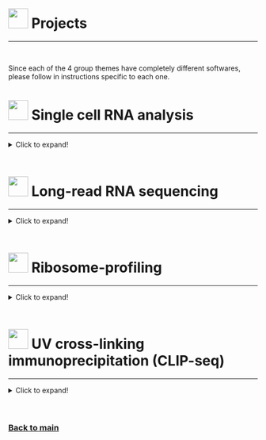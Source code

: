 # <img border="0" src="https://www.svgrepo.com/show/1025/task.svg" width="40" height="40"> Projects

***

<br/>

Since each of the 4 group themes have completely different softwares, please follow in instructions specific to each one.

# <img border="0" src="/SchoolRNA2020/logos/single_cell.png" width="40" height="40"> Single cell RNA analysis
***

<details>
<summary>Click to expand!</summary>

Please follow the [pre-course instructions](precourse.md) in order to install all necessary software and packages.

The proposed educational plan for single cell RNA-seq data analysis project will be done using the Project-based learning (a.k.a. PBL) approach. This way, rather than having lectures on a topic and defined set of instructions and pre-given steps to follow (which focus on passive individual learning), you are required to learn the topic in a more **active** and **dynamic** way in order to solve the data analysis tasks as a group. Therefore, each group is provided with:

1. The <img border="0" src="https://static.thenounproject.com/png/67360-200.png" width="10" height="10">[report file](single_cell/code/project_report.html) containing a list of instructions and questions giving the overall direction and order of the steps needed to be done
2. A <img border="0" src="https://d1nhio0ox7pgb.cloudfront.net/_img/o_collection_png/green_dark_grey/512x512/plain/dictionary.png" width="10" height="10">[glossary of terms](single_cell/glossary/glossary_of_terms_single_cell.html) which contains detailed information about many of the steps and provides further references on the topics

In this manner, each group is required to gather information from the **glossary** to perform single cell data analysis by filling the report file (using this <img border="0" src="https://static.thenounproject.com/png/67360-200.png" width="10" height="10">[project_report.Rmd](single_cell/code/project_report.Rmd) file), by:

1. Reading the instructions for a certain task
2. Searching the **glossary** for guidance
3. Discussing with your colleges which step needs to be done or included
4. Replacing the instructions with a text explaining the rationale for this step and
5. Adding and running code from that step

You are encouraged to use any other additional website / article in your report. That also includes addition of other previous experiences and/or additional code steps from other sources, as long as the rationale for the inclusion is also discussed in the report text. You can also add any other plots and visualisations in your report to illustrate your results.

In the end, each group is expected to have 1 report file with all analysis steps and the rationale for the following projects:

<br/>

<details>
<summary>**PROJECT 1: Blocking myeloid development during colitis**</summary>

**Background:** Ulcerative colitis (UC) is an inflammatory bowel disease (IBD) driven mainly by colonic innate inflammatory cells such as macrophages, monocytes and neutrophils ( (Czarnewski et al 2019)[https://www.nature.com/articles/s41467-019-10769-x], (Skatteborg et al 2020)[https://academic.oup.com/ecco-jcc/advance-article-abstract/doi/10.1093/ecco-jcc/jjaa121/5859161?redirectedFrom=fulltext]). A recent study showed that patients that present higher neutrophilic/monocytic inflammatory signature (known as UC1) become refractory to both anti-TNF and anti-a4b7 integrin therapy ( (Czarnewski et al 2019)[https://www.nature.com/articles/s41467-019-10769-x], (Skatteborg et al 2020)[https://academic.oup.com/ecco-jcc/advance-article-abstract/doi/10.1093/ecco-jcc/jjaa121/5859161?redirectedFrom=fulltext]), which leads to surgical intervention for removal of the colon. Both of these inflammatory cells are short lived and originate from the common myeloid progenitor (CMP) in the bone marrow and requires constant replenishment in order to sustain elevated cell number in the colon. Herein, our main goal is to identify potential gene candidates that can block either one or both pathways of neutrophil and monocyte differentiation in the bone marrow.

**Main research question:** Which genes specifically drive the differentiation of 1) common myeloid progenitors, 2) Monocytes and 3) Neutrophils.

**Importance:** Identifying such genes will allow us to: 1) perform experiment in Tamoxifen-transgenic mice where those cells can be depleted during the course of colitis. 2) find potential drugs that can inhibit those genes/pathways in order to block myeloid cell differentiation during colitis in mice (with priority to already approved drugs).

</details>

<br/>

<details>
<summary>**PROJECT 2: Identifying cell and gene candidates in severe COVID-19 patients**</summary>

**Background:** COVID-19 is an infectious disease driven by the virus SARS-CoV-2, which primarily infects lung epithelial cells. However, elderly patients usually develop severe lung inflammation and lung disfunction, ultimately leading to respiratory failure ((Guan et al 2020)[https://www.nejm.org/doi/full/10.1056/nejmoa2002032]). The onset of the disease is characterised by a cytokine storm comprising several inflammatory mediators ((Pedersen et al 2020)[https://www.jci.org/articles/view/137647]), specially in severe cases of the disease. Many cell types orchestrate the immune response to the virus, but their relative contribution at the single-cell resolution is still unclear. Herein, our main goal is to identify which cell types and gene pathways are altered in the blood of patients with severe COVID-19.

**Main research question:** Which cell types and genes are altered when comparing blood immune cells from healthy versus COVID-19 patients.

**Importance:** Identifying such genes will allow us to: 1) better understand why severe COVID-19 patients develop stronger immune responses; 2) find potential cells for blockage or immune enhancement therapy or; 3) identify pathways that could be targeted pharmacologically.

</details>

</details>

<br/>

# <img border="0" src="/SchoolRNA2020/logos/long_read.png" width="40" height="40"> Long-read RNA sequencing
***

<details>
<summary>Click to expand!</summary>

  TO DO

</details>

<br/>

# <img border="0" src="/SchoolRNA2020/logos/ribo_profiling.png" width="40" height="40"> Ribosome-profiling
***

<details>
<summary>Click to expand!</summary>

  TO DO

</details>

<br/>

# <img border="0" src="/SchoolRNA2020/logos/uv_crosslink_ip.png" width="40" height="40"> UV cross-linking immunoprecipitation (CLIP-seq)
***

<details>
<summary>Click to expand!</summary>

  TO DO

</details>

<br/>

<br/>

### [Back to main](README.md)
